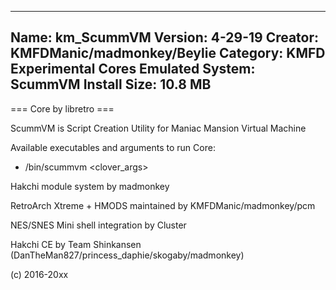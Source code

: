 -----------------------
Name: km_ScummVM
Version: 4-29-19
Creator: KMFDManic/madmonkey/Beylie
Category: KMFD Experimental Cores
Emulated System: ScummVM
Install Size: 10.8 MB
-----------------------
=== Core by libretro ===

ScummVM is Script Creation Utility for Maniac Mansion Virtual Machine

Available executables and arguments to run Core:
- /bin/scummvm <rom> <clover_args>

Hakchi module system by madmonkey

RetroArch Xtreme + HMODS maintained by KMFDManic/madmonkey/pcm

NES/SNES Mini shell integration by Cluster

Hakchi CE by Team Shinkansen (DanTheMan827/princess_daphie/skogaby/madmonkey)

(c) 2016-20xx
